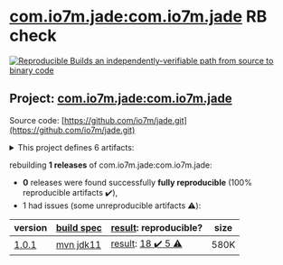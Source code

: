 [com.io7m.jade:com.io7m.jade](https://search.maven.org/artifact/com.io7m.jade/com.io7m.jade/) RB check
=======

[![Reproducible Builds](https://reproducible-builds.org/images/logos/rb.svg) an independently-verifiable path from source to binary code](https://reproducible-builds.org/)

## Project: [com.io7m.jade:com.io7m.jade](https://search.maven.org/artifact/com.io7m.jade/com.io7m.jade/)

Source code: [https://github.com/io7m/jade.git](https://github.com/io7m/jade.git)

<details><summary>This project defines 6 artifacts:</summary>

* [com.io7m.jade:com.io7m.jade](https://search.maven.org/artifact/com.io7m.jade/com.io7m.jade/)
* [com.io7m.jade:com.io7m.jade.api](https://search.maven.org/artifact/com.io7m.jade/com.io7m.jade.api/)
* [com.io7m.jade:com.io7m.jade.documentation](https://search.maven.org/artifact/com.io7m.jade/com.io7m.jade.documentation/)
* [com.io7m.jade:com.io7m.jade.spi](https://search.maven.org/artifact/com.io7m.jade/com.io7m.jade.spi/)
* [com.io7m.jade:com.io7m.jade.tests](https://search.maven.org/artifact/com.io7m.jade/com.io7m.jade.tests/)
* [com.io7m.jade:com.io7m.jade.vanilla](https://search.maven.org/artifact/com.io7m.jade/com.io7m.jade.vanilla/)
</details>

rebuilding **1 releases** of com.io7m.jade:com.io7m.jade:
- **0** releases were found successfully **fully reproducible** (100% reproducible artifacts :heavy_check_mark:),
- 1 had issues (some unreproducible artifacts :warning:):

| version | [build spec](/BUILDSPEC.md) | [result](https://reproducible-builds.org/docs/jvm/): reproducible? | size |
| -- | --------- | ------ | -- |
| [1.0.1](https://search.maven.org/artifact/com.io7m.jade/com.io7m.jade/1.0.1/pom) | [mvn jdk11](com.io7m.jade-1.0.1.buildspec) | [result](com.io7m.jade.documentation-1.0.1.buildinfo): [18 :heavy_check_mark:  5 :warning:](com.io7m.jade.documentation-1.0.1.buildcompare) | 580K |
